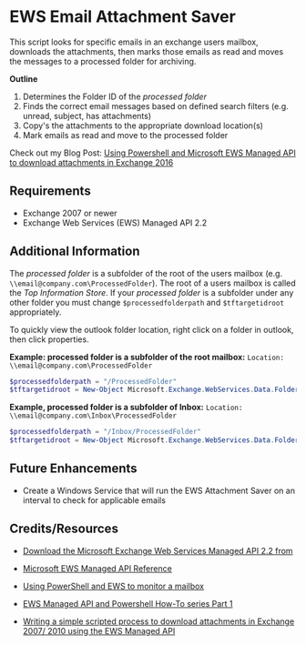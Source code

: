 
# EWS Email Attachment Saver
This script looks for specific emails in an exchange users mailbox, downloads the attachments, then marks those emails as read and moves the messages to a processed folder for archiving.

**Outline**
1. Determines the Folder ID of the _processed folder_
2. Finds the correct email messages based on defined search filters (e.g. unread, subject, has attachments)
3. Copy's the attachments to the appropriate download location(s)
4. Mark emails as read and move to the processed folder

Check out my Blog Post: [Using Powershell and Microsoft EWS Managed API to download attachments in Exchange 2016](https://spenceralessi.com/Using-Powershell-and-Microsoft-EWS-Managed-API-to-download-attachments-in-Exchange-2016)

## Requirements
- Exchange 2007 or newer
- Exchange Web Services (EWS) Managed API 2.2

## Additional Information
The _processed folder_ is a subfolder of the root of the users mailbox (e.g. `\\email@company.com\ProcessedFolder`). The root of a users mailbox is called the _Top Information Store_. If your _processed folder_ is a subfolder under any other folder you must change `$processedfolderpath` and `$tftargetidroot` appropriately.

To quickly view the outlook folder location, right click on a folder in outlook, then click properties.

**Example: processed folder is a subfolder of the root mailbox:** `Location: \\email@company.com\ProcessedFolder`

```Powershell
$processedfolderpath = "/ProcessedFolder"
$tftargetidroot = New-Object Microsoft.Exchange.WebServices.Data.FolderId([Microsoft.Exchange.WebServices.Data.WellKnownFolderName]::MsgFolderRoot,$mailbox)
```
**Example, processed folder is a subfolder of Inbox:** `Location: \\email@company.com\Inbox\ProcessedFolder`

```Powershell    
$processedfolderpath = "/Inbox/ProcessedFolder"
$tftargetidroot = New-Object Microsoft.Exchange.WebServices.Data.FolderId([Microsoft.Exchange.WebServices.Data.WellKnownFolderName]::Inbox,$processedfolderpath)
```

## Future Enhancements
- Create a Windows Service that will run the EWS Attachment Saver on an interval to check for applicable emails

## Credits/Resources
- [Download the Microsoft Exchange Web Services Managed API 2.2 from](http://www.microsoft.com/en-us/download/details.aspx?id=42951)

- [Microsoft EWS Managed API Reference](http://msdn.microsoft.com/en-us/library/jj220535(v=exchg.80).aspx)

- [Using PowerShell and EWS to monitor a mailbox](https://seanonit.wordpress.com/2014/10/29/using-powershell-and-ews-to-monitor-a-mailbox/)

- [EWS Managed API and Powershell How-To series Part 1](https://gsexdev.blogspot.com/2012/01/ews-managed-api-and-powershell-how-to.html)

- [Writing a simple scripted process to download attachments in Exchange 2007/ 2010 using the EWS Managed API](https://gsexdev.blogspot.com/2010/01/writing-simple-scripted-process-to.html)